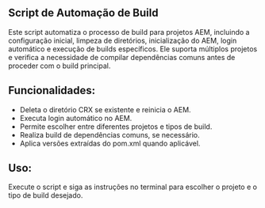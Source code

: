 ## Script de Automação de Build
Este script automatiza o processo de build para projetos AEM, incluindo a configuração inicial, limpeza de diretórios, inicialização do AEM, login automático e execução de builds específicos. Ele suporta múltiplos projetos e verifica a necessidade de compilar dependências comuns antes de proceder com o build principal.

## Funcionalidades:
- Deleta o diretório CRX se existente e reinicia o AEM.
- Executa login automático no AEM.
- Permite escolher entre diferentes projetos e tipos de build.
- Realiza build de dependências comuns, se necessário.
- Aplica versões extraídas do pom.xml quando aplicável.
## Uso:
Execute o script e siga as instruções no terminal para escolher o projeto e o tipo de build desejado.